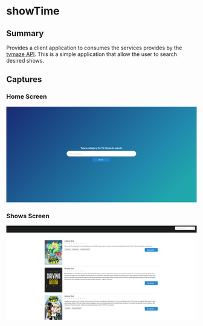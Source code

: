 # showTime

## Summary

Provides a client application to consumes the services provides by the [tvmaze API](https://api.tvmaze.comShows). This is a simple application that allow the user to search desired shows.

## Captures

### Home Screen

![Home Screen](/readme/media/Home.png "Home Screen")

### Shows Screen

![Shows Screen](/readme/media/Shows.png "Shows Screen")
